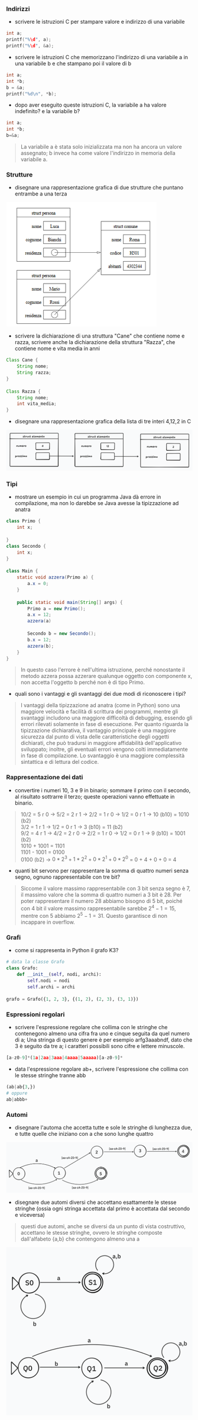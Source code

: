 ### Indirizzi

- scrivere le istruzioni C per stampare valore e indirizzo di una variabile

```C
int a;
printf("%\d", a);
printf("%\d", &a);
```
- scrivere le istruzioni C che memorizzano l'indirizzo di una variabile a in una variabile b e che stampano poi il valore di b

```C
int a;
int *b;
b = &a;
printf("%d\n", *b);
```

- dopo aver eseguito queste istruzioni C, la variabile a ha valore indefinito? e la variabile b?
```C
int a;
int *b;
b=&a;
```

>La variabile a è stata solo inizializzata ma non ha ancora un valore assegnato; b invece ha come valore l'indirizzo in memoria della variabile a.

### Strutture

- disegnare una rappresentazione grafica di due strutture che puntano entrambe a una terza

![strutture](./media/strutture_che_puntano.png)

- scrivere la dichiarazione di una struttura "Cane" che contiene nome e razza, scrivere anche la dichiarazione della struttura "Razza", che contiene nome e vita media in anni

```Java
Class Cane {
    String nome;
    String razza;
}

Class Razza {
    String nome;
    int vita_media;
}
```

- disegnare una rappresentazione grafica della lista di tre interi 4,12,2 in C

![lista_interi](./media/lista_interi.png)

### Tipi

- mostrare un esempio in cui un programma Java dà errore in compilazione, ma non lo darebbe se Java avesse la tipizzazione ad anatra

```Java
class Primo {
    int x;

}
class Secondo {
    int x;
}

class Main {
    static void azzera(Primo a) {
        a.x = 0;
    }

    public static void main(String[] args) {
        Primo a = new Primo();
        a.x = 12;
        azzera(a)

        Secondo b = new Secondo();
        b.x = 12;
        azzera(b);
    }
}
```
>In questo caso l'errore è nell'ultima istruzione, perché nonostante il metodo azzera possa azzerare qualunque oggetto con componente x, non accetta l'oggetto b perché non è di tipo Primo.

- quali sono i vantaggi e gli svantaggi dei due modi di riconoscere i tipi?

>I vantaggi della tipizzazione ad anatra (come in Python) sono una maggiore velocità e facilità di scrittura dei programmi, mentre gli svantaggi includono una maggiore difficoltà di debugging, essendo gli errori rilevati solamente in fase di esecuzione. Per quanto riguarda la tipizzazione dichiarativa, il vantaggio principale è una maggiore sicurezza dal punto di vista delle caratteristiche degli oggetti dichiarati, che può tradursi in maggiore affidabilità dell'applicativo sviluppato; inoltre, gli eventuali errori vengono colti immediatamente in fase di compilazione. Lo svantaggio è una maggiore complessità sintattica e di lettura del codice.

### Rappresentazione dei dati

- convertire i numeri 10, 3 e 9 in binario; sommare il primo con il secondo, al risultato sottrarre il terzo; queste operazioni vanno effettuate in binario.

>10/2 = 5 r 0 -> 5/2 = 2 r 1 -> 2/2 = 1 r 0 -> 1/2 = 0 r 1 -> 10 (b10) = 1010 (b2)  
3/2 = 1 r 1 -> 1/2 = 0 r 1 -> 3 (b10) = 11 (b2)  
9/2 = 4 r 1 -> 4/2 = 2 r 0 -> 2/2 = 1 r 0 -> 1/2 = 0 r 1 -> 9 (b10) = 1001 (b2)  
1010 + 1001 = 1101  
1101 - 1001 = 0100  
0100 (b2) -> $0*2^3 + 1*2^2 + 0*2^1 + 0*2^0$ = 0 + 4 + 0 + 0 = 4

- quanti bit servono per rappresentare la somma di quattro numeri senza segno, ognuno rappresentabile con tre bit?

>Siccome il valore massimo rappresentabile con 3 bit senza segno è 7, il massimo valore che la somma di quattro numeri a 3 bit è 28. Per poter rappresentare il numero 28 abbiamo bisogno di 5 bit, poiché con 4 bit il valore massimo rappresentabile sarebbe $2^4 -1 = 15$, mentre con 5 abbiamo $2^5 -1 = 31$. Questo garantisce di non incappare in overflow.

### Grafi

- come si rappresenta in Python il grafo K3?

```Python
# data la classe Grafo
class Grafo:
    def __init__(self, nodi, archi):
        self.nodi = nodi
        self.archi = archi

grafo = Grafo({1, 2, 3}, {(1, 2), (2, 3), (3, 1)})
```

### Espressioni regolari

- scrivere l'espressione regolare che collima con le stringhe che contenegono almeno una cifra fra uno e cinque seguita da quel numero di a; Una stringa di questo genere è per esempio arfg3aaabndf, dato che 3 è seguito da tre a; i caratteri possibili sono cifre e lettere minuscole.

```Python
[a-z0-9]*(1a|2aa|3aaa|4aaaa|5aaaaa)[a-z0-9]*
```

- data l'espressione regolare ab+, scrivere l'espressione che collima con le stesse stringhe tranne abb

```Python
(ab|ab{3,})
# oppure
ab|abbb+
``` 

### Automi

- disegnare l'automa che accetta tutte e sole le stringhe di lunghezza due, e tutte quelle che iniziano con a che sono lunghe quattro

![grafo](./media/grafo_4o2a.png)

- disegnare due automi diversi che accettano esattamente le stesse stringhe (ossia ogni stringa accettata dal primo è accettata dal secondo e viceversa)

>questi due automi, anche se diversi da un punto di vista costruttivo, accettano le stesse stringhe, ovvero le stringhe composte dall'alfabeto {a,b} che contengono almeno una a

![automi_diversi](./media/automi_diversi_ma_uguali.png)